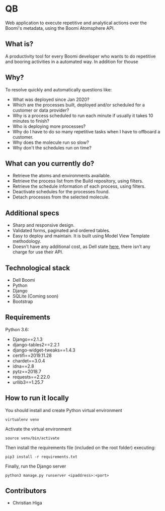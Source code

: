 # QB
Web application to execute repetitive and analytical actions over the Boomi's metadata, using the Boomi Atomsphere API.


## What is?
A productivity tool for every Boomi developer who wants to do repetitive and booring activities in a automated way. In addition for thouse 


## Why?
To resolve quickly and automatically questions like:
* What was deployed since Jan 2020?
* Which are the processes built, deployed and/or scheduled for a customer or data provider?
* Why is a process scheduled to run each minute if usually it takes 10 minutes to finish?
* Who is deploying more processes?
* Why do I have to do so many repetitive tasks when I have to offboard a customer. 
* Why does the molecule run so slow?
* Why don't the schedules run on time? 


## What can you currently do?
* Retrieve the atoms and environments available.
* Retrieve the process list from the Build repository, using filters.
* Retrieve the schedule information of each process, using filters.
* Deactivate schedules for the processes found. 
* Detach processes from the selected molecule.


## Additional specs
* Sharp and responsive design.
* Validated forms, paginated and ordered tables.
* Easy to deploy and maintain. It is built using Model View Template methodology.
* Doesn’t have any additional cost, as Dell state [here](https://community.boomi.com/s/article/understandingconnectionusageandlicensing), there isn’t any charge for use their API.


## Technological stack
* Dell Boomi
* Python
* Django
* SQLite (Coming soon)
* Bootstrap


## Requirements
Python 3.6:
* Django==2.1.3
* django-tables2==2.2.1
* django-widget-tweaks==1.4.3
* certifi==2019.11.28
* chardet==3.0.4
* idna==2.8
* pytz==2018.7
* requests==2.22.0
* urllib3==1.25.7


## How to run it locally
You should install and create Python virtual environment
```shell
virtualenv venv
```
Activate the virtual environment
```shell
source venv/bin/activate
```

Then install the requirements file (included on the root folder) executing:
```shell
pip3 install -r requirements.txt
```

Finally, run the Django server
```shell
python3 manage.py runserver <ipaddress>:<port>
```


## Contributors
* Christian Higa 
